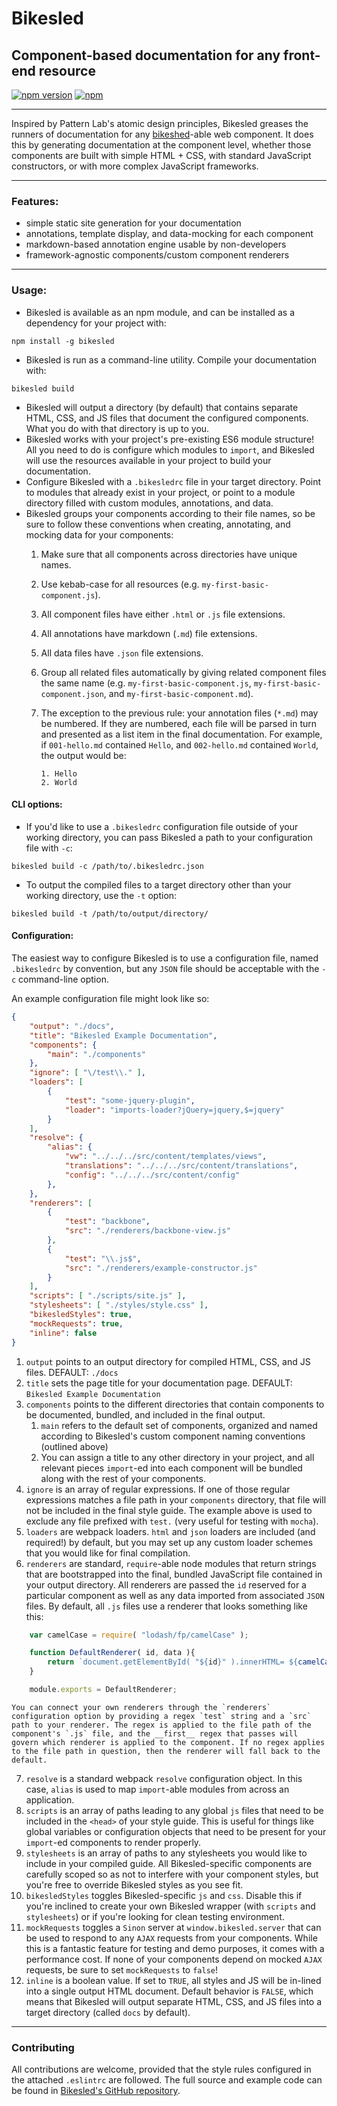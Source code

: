 # Bikesled
## Component-based documentation for any front-end resource

[![npm version](https://badge.fury.io/js/bikesled.svg)](https://badge.fury.io/js/bikesled)
[![npm](https://img.shields.io/npm/l/express.svg)](https://www.npmjs.com/package/bikesled)

---

Inspired by Pattern Lab's atomic design principles, Bikesled greases the runners of documentation for any [bikeshed](http://bikeshed.com/)-able web component. It does this by generating documentation at the component level, whether those components are built with simple HTML + CSS, with standard JavaScript constructors, or with more complex JavaScript frameworks.

---

### Features:
+ simple static site generation for your documentation
+ annotations, template display, and data-mocking for each component
+ markdown-based annotation engine usable by non-developers
+ framework-agnostic components/custom component renderers

---

### Usage:
+ Bikesled is available as an npm module, and can be installed as a dependency for your project with:

```shell
npm install -g bikesled
```
+ Bikesled is run as a command-line utility. Compile your documentation with:

```shell
bikesled build
```
+ Bikesled will output a directory (by default) that contains separate HTML, CSS, and JS files that document the configured components. What you do with that directory is up to you.
+ Bikesled works with your project's pre-existing ES6 module structure! All you need to do is configure which modules to `import`, and Bikesled will use the resources available in your project to build your documentation.
+ Configure Bikesled with a `.bikesledrc` file in your target directory. Point to modules that already exist in your project, or point to a module directory filled with custom modules, annotations, and data.
+ Bikesled groups your components according to their file names, so be sure to follow these conventions when creating, annotating, and mocking data for your components:
    1. Make sure that all components across directories have unique names.
    2. Use kebab-case for all resources (e.g. `my-first-basic-component.js`).
    3. All component files have either `.html` or `.js` file extensions.
    4. All annotations have markdown (`.md`) file extensions.
    5. All data files have `.json` file extensions.
    6. Group all related files automatically by giving related component files the same name (e.g. `my-first-basic-component.js`, `my-first-basic-component.json`, and `my-first-basic-component.md`).
    7. The exception to the previous rule: your annotation files (`*.md`) may be numbered. If they are numbered, each file will be parsed in turn and presented as a list item in the final documentation. For example, if `001-hello.md` contained `Hello`, and `002-hello.md` contained `World`, the output would be:

        ```
        1. Hello
        2. World
        ```


#### CLI options:
+ If you'd like to use a `.bikesledrc` configuration file outside of your working directory, you can pass Bikesled a path to your configuration file with `-c`:

```shell
bikesled build -c /path/to/.bikesledrc.json
```
+ To output the compiled files to a target directory other than your working directory, use the `-t` option:

```shell
bikesled build -t /path/to/output/directory/
```


#### Configuration:
The easiest way to configure Bikesled is to use a configuration file, named `.bikesledrc` by convention, but any `JSON` file should be acceptable with the `-c` command-line option.

An example configuration file might look like so:

```json
{
    "output": "./docs",
    "title": "Bikesled Example Documentation",
    "components": {
        "main": "./components"
    },
    "ignore": [ "\/test\\." ],
    "loaders": [
        {
            "test": "some-jquery-plugin",
            "loader": "imports-loader?jQuery=jquery,$=jquery"
        }
    ],
    "resolve": {
        "alias": {
            "vw": "../../../src/content/templates/views",
            "translations": "../../../src/content/translations",
            "config": "../../../src/content/config"
        },
    },
    "renderers": [
        {
            "test": "backbone",
            "src": "./renderers/backbone-view.js"
        },
        {
            "test": "\\.js$",
            "src": "./renderers/example-constructor.js"
        }
    ],
    "scripts": [ "./scripts/site.js" ],
    "stylesheets": [ "./styles/style.css" ],
    "bikesledStyles": true,
    "mockRequests": true,
    "inline": false
}
```
1. `output` points to an output directory for compiled HTML, CSS, and JS files. DEFAULT: `./docs`
2. `title` sets the page title for your documentation page. DEFAULT: `Bikesled Example Documentation`
3. `components` points to the different directories that contain components to be documented, bundled, and included in the final output.
    1. `main` refers to the default set of components, organized and named according to Bikesled's custom component naming conventions (outlined above)
    2. You can assign a title to any other directory in your project, and all relevant pieces `import`-ed into each component will be bundled along with the rest of your components.
4. `ignore` is an array of regular expressions. If one of those regular expressions matches a file path in your `components` directory, that file will not be included in the final style guide. The example above is used to exclude any file prefixed with `test.` (very useful for testing with `mocha`).
5. `loaders` are webpack loaders. `html` and `json` loaders are included (and required!) by default, but you may set up any custom loader schemes that you would like for final compilation.
6. `renderers` are standard, `require`-able node modules that return strings that are bootstrapped into the final, bundled JavaScript file contained in your output directory. All renderers are passed the `id` reserved for a particular component as well as any data imported from associated `JSON` files. By default, all `.js` files use a renderer that looks something like this:
```javascript
    var camelCase = require( "lodash/fp/camelCase" );

    function DefaultRenderer( id, data ){
        return `document.getElementById( "${id}" ).innerHTML= ${camelCase( id )}( ${data} );`;
    }

    module.exports = DefaultRenderer;
```
    You can connect your own renderers through the `renderers` configuration option by providing a regex `test` string and a `src` path to your renderer. The regex is applied to the file path of the component's `.js` file, and the __first__ regex that passes will govern which renderer is applied to the component. If no regex applies to the file path in question, then the renderer will fall back to the default.
7. `resolve` is a standard webpack `resolve` configuration object. In this case, `alias` is used to map `import`-able modules from across an application.
8. `scripts` is an array of paths leading to any global `js` files that need to be included in the `<head>` of your style guide. This is useful for things like global variables or configuration objects that need to be present for your `import`-ed components to render properly.
9. `stylesheets` is an array of paths to any stylesheets you would like to include in your compiled guide. All Bikesled-specific components are carefully scoped so as not to interfere with your component styles, but you're free to override Bikesled styles as you see fit.
10. `bikesledStyles` toggles Bikesled-specific `js` and `css`. Disable this if you're inclined to create your own Bikesled wrapper (with `scripts` and `stylesheets`) or if you're looking for clean testing environment.
11. `mockRequests` toggles a `Sinon` server at `window.bikesled.server` that can be used to respond to any `AJAX` requests from your components. While this is a fantastic feature for testing and demo purposes, it comes with a performance cost. If none of your components depend on mocked `AJAX` requests, be sure to set `mockRequests` to `false`!
12. `inline` is a boolean value. If set to `TRUE`, all styles and JS will be in-lined into a single output HTML document. Default behavior is `FALSE`, which means that Bikesled will output separate HTML, CSS, and JS files into a target directory (called `docs` by default).

---

### Contributing

All contributions are welcome, provided that the style rules configured in the attached `.eslintrc` are followed. The full source and example code can be found in [Bikesled's GitHub repository](https://github.com/NAlexPear/bikesled).
